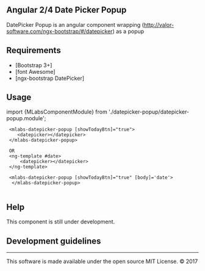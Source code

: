 Angular 2/4  Date Picker Popup
------------

DatePicker Popup is an angular component wrapping (http://valor-software.com/ngx-bootstrap/#/datepicker) as a popup 

Requirements
------------
* [Bootstrap 3+]
* [font Awesome]
* [ngx-bootstrap DatePicker]

Usage
-----
import {MLabsComponentModule} from './datepicker-popup/datepicker-popup.module';

```
 <mlabs-datepicker-popup [showTodayBtn]="true">
    <datepicker></datepicker>
 </mlabs-datepicker-popup>
 
 OR
 <ng-template #date>
     <datepicker></datepicker>
 </ng-template>
 
 <mlabs-datepicker-popup [showTodayBtn]="true" [body]='date'> 
  </mlabs-datepicker-popup>
 
```
Help
-------------
This component is still under development.

Development guidelines
----------------------


- - -

This software is made available under the open source MIT License. &copy; 2017 
